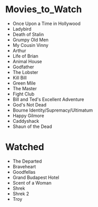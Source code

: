 # Movies_to_Watch
- Once Upon a Time in Hollywood
- Ladybird
- Death of Stalin
- Grumpy Old Men
- My Cousin Vinny
- Arthur
- Life of Brian
- Animal House
- Godfather
- The Lobster
- Kill Bill
- Green Mile
- The Master
- Fight Club
- Bill and Ted's Excellent Adventure
- God's Not Dead
- Bourne Identity/Supremacy/Ultimatum
- Happy Gilmore
- Caddyshack
- Shaun of the Dead

# Watched
- The Departed
- Braveheart
- Goodfellas
- Grand Budapest Hotel
- Scent of a Woman
- Shrek
- Shrek 2
- Troy

